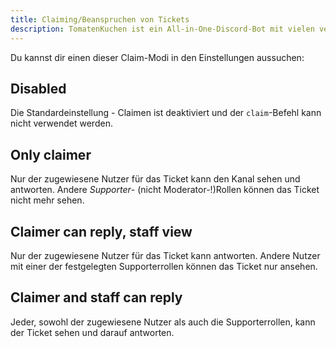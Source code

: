 ```yaml
---
title: Claiming/Beanspruchen von Tickets
description: TomatenKuchen ist ein All-in-One-Discord-Bot mit vielen verschiedenen Funktionen. Erklärt die Funktionen und Einstellungen des Claimingsystems.
---
```


Du kannst dir einen dieser Claim-Modi in den Einstellungen aussuchen:

## Disabled

Die Standardeinstellung - Claimen ist deaktiviert und der `claim`-Befehl kann nicht verwendet werden.

## Only claimer

Nur der zugewiesene Nutzer für das Ticket kann den Kanal sehen und antworten. Andere *Supporter*- (nicht Moderator-!)Rollen können das Ticket nicht mehr sehen.

## Claimer can reply, staff view

Nur der zugewiesene Nutzer für das Ticket kann antworten. Andere Nutzer mit einer der festgelegten Supporterrollen können das Ticket nur ansehen.

## Claimer and staff can reply

Jeder, sowohl der zugewiesene Nutzer als auch die Supporterrollen, kann der Ticket sehen und darauf antworten.
